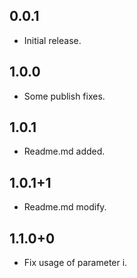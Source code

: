 ## 0.0.1

* Initial release.

## 1.0.0

* Some publish fixes.

## 1.0.1

* Readme.md added.

## 1.0.1+1

* Readme.md modify.

## 1.1.0+0

* Fix usage of parameter i.